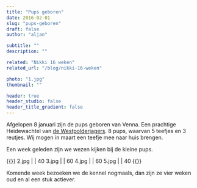 ```yaml
---
title: "Pups geboren"
date: 2016-02-01
slug: "pups-geboren"
draft: false
author: "aljan"

subtitle: ""
description: ""

related: "Nikki 16 weken"
related_url: "/blog/nikki-16-weken"

photo: "1.jpg"
thumbnail: ""

header: true
header_studio: false
header_title_gradient: false
---
```


Afgelopen 8 januari zijn de pups geboren van Venna. Een prachtige Heidewachtel van [de Westpolderjagers](http://www.westpolderjagers.nl/). 8 pups, waarvan 5 teefjes en 3 reutjes. Wij mogen in maart een teefje mee naar huis brengen.

Een week geleden zijn we wezen kijken bij de kleine pups.

<!-- Gallery -->
{{<photos footnote="" >}}
2.jpg | | 40
3.jpg | | 60
4.jpg | | 60
5.jpg | | 40
{{</photos>}}

Komende week bezoeken we de kennel nogmaals, dan zijn ze vier weken oud en al een stuk actiever.
